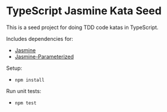 TypeScript Jasmine Kata Seed
============================

This is a seed project for doing TDD code katas in TypeScript.

Includes dependencies for:
- [Jasmine](https://jasmine.github.io/2.8/introduction)
- [Jasmine-Parameterized](https://github.com/paucls/jasmine-parameterized)

Setup:
   * `npm install`

Run unit tests:
   * `npm test`
